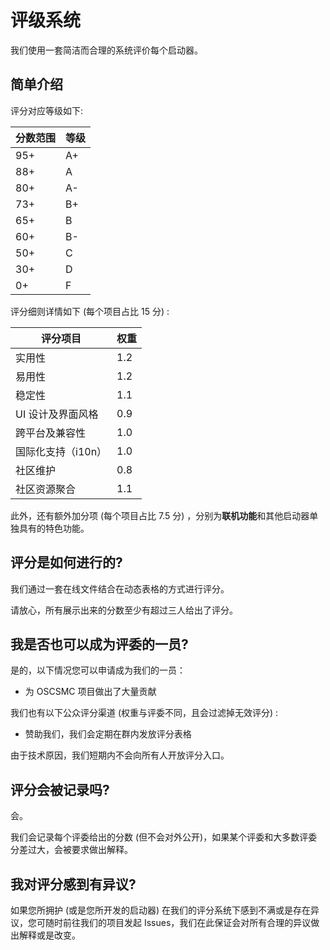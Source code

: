 # 评级系统

我们使用一套简洁而合理的系统评价每个启动器。

## 简单介绍

评分对应等级如下: 

| 分数范围      | 等级      |
| ------------ | --------- |
| 95+          | A+        |
| 88+          | A         |
| 80+          | A-        |
| 73+          | B+        |
| 65+          | B         |
| 60+          | B-        |
| 50+          | C         |
| 30+          | D         |
| 0+           | F         |

评分细则详情如下 (每个项目占比 15 分) : 

| 评分项目         | 权重     |
| ---------------- | -------- |
| 实用性            | 1.2      |
| 易用性            | 1.2      |
| 稳定性            | 1.1      |
| UI 设计及界面风格  | 0.9    |
| 跨平台及兼容性     | 1.0     |
| 国际化支持（i10n） | 1.0     |
| 社区维护           | 0.8      |  
| 社区资源聚合       | 1.1      |  

此外，还有额外加分项 (每个项目占比 7.5 分) ，分别为**联机功能**和其他启动器单独具有的特色功能。

## 评分是如何进行的?

我们通过一套在线文件结合在动态表格的方式进行评分。

请放心，所有展示出来的分数至少有超过三人给出了评分。

## 我是否也可以成为评委的一员?

是的，以下情况您可以申请成为我们的一员：
 - 为 OSCSMC 项目做出了大量贡献

我们也有以下公众评分渠道 (权重与评委不同，且会过滤掉无效评分) : 
 - 赞助我们，我们会定期在群内发放评分表格

由于技术原因，我们短期内不会向所有人开放评分入口。

## 评分会被记录吗?

会。

我们会记录每个评委给出的分数 (但不会对外公开)，如果某个评委和大多数评委分差过大，会被要求做出解释。

## 我对评分感到有异议?

如果您所拥护 (或是您所开发的启动器) 在我们的评分系统下感到不满或是存在异议，您可随时前往我们的项目发起 Issues，我们在此保证会对所有合理的异议做出解释或是改变。
